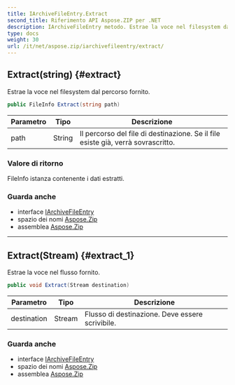 ```yaml
---
title: IArchiveFileEntry.Extract
second_title: Riferimento API Aspose.ZIP per .NET
description: IArchiveFileEntry metodo. Estrae la voce nel filesystem dal percorso fornito.
type: docs
weight: 30
url: /it/net/aspose.zip/iarchivefileentry/extract/
---
```

## Extract(string) {#extract}

Estrae la voce nel filesystem dal percorso fornito.

```csharp
public FileInfo Extract(string path)
```

| Parametro | Tipo | Descrizione |
| --- | --- | --- |
| path | String | Il percorso del file di destinazione. Se il file esiste già, verrà sovrascritto. |

### Valore di ritorno

FileInfo istanza contenente i dati estratti.

### Guarda anche

* interface [IArchiveFileEntry](../)
* spazio dei nomi [Aspose.Zip](../../iarchivefileentry/)
* assemblea [Aspose.Zip](../../../)

---

## Extract(Stream) {#extract_1}

Estrae la voce nel flusso fornito.

```csharp
public void Extract(Stream destination)
```

| Parametro | Tipo | Descrizione |
| --- | --- | --- |
| destination | Stream | Flusso di destinazione. Deve essere scrivibile. |

### Guarda anche

* interface [IArchiveFileEntry](../)
* spazio dei nomi [Aspose.Zip](../../iarchivefileentry/)
* assemblea [Aspose.Zip](../../../)


